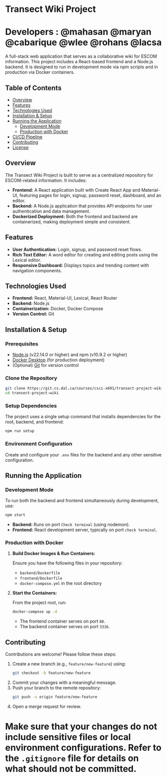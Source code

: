 
# Transect Wiki Project
# Developers : @mahasan @maryan @cabarique @wlee @rohans @lacsa

A full-stack web application that serves as a collaborative wiki for ESCOM information. This project includes a React-based frontend and a Node.js backend. It is designed to run in development mode via npm scripts and in production via Docker containers.

## Table of Contents

- [Overview](#overview)
- [Features](#features)
- [Technologies Used](#technologies-used)
- [Installation & Setup](#installation--setup)
- [Running the Application](#running-the-application)
  - [Development Mode](#development-mode)
  - [Production with Docker](#production-with-docker)
- [CI/CD Pipeline](#cicd-pipeline)
- [Contributing](#contributing)
- [License](#license)

## Overview

The Transect Wiki Project is built to serve as a centralized repository for ESCOM-related information. It includes:
- **Frontend:** A React application built with Create React App and Material-UI, featuring pages for login, signup, password reset, dashboard, and an editor.
- **Backend:** A Node.js application that provides API endpoints for user authentication and data management.
- **Dockerized Deployment:** Both the frontend and backend are containerized, making deployment simple and consistent.

## Features

- **User Authentication:** Login, signup, and password reset flows.
- **Rich Text Editor:** A word editor for creating and editing posts using the Lexical editor.
- **Responsive Dashboard:** Displays topics and trending content with navigation components.

## Technologies Used

- **Frontend:** React, Material-UI, Lexical, React Router
- **Backend:** Node.js
- **Containerization:** Docker, Docker Compose
- **Version Control:** Git

## Installation & Setup

### Prerequisites
- [Node.js](https://nodejs.org/) (v22.14.0 or higher) and npm (v10.9.2 or higher)
- [Docker Desktop](https://www.docker.com/products/docker-desktop) (for production deployment)
- (Optional) [Git](https://git-scm.com/) for version control

### Clone the Repository

```bash
git clone https://git.cs.dal.ca/courses/csci-x691/transect-project-wiki.git
cd transect-project-wiki
```

### Setup Dependencies

The project uses a single setup command that installs dependencies for the root, backend, and frontend:
```bash
npm run setup
```

### Environment Configuration

Create and configure your `.env` files for the backend and any other sensitive configuration. 

## Running the Application

### Development Mode

To run both the backend and frontend simultaneously during development, use:
```bash
npm start
```
- **Backend:** Runs on port `Check terminal` (using nodemon).
- **Frontend:** React development server, typically on port `check terminal`.

### Production with Docker

1. **Build Docker Images & Run Containers:**

   Ensure you have the following files in your repository:
   - `backend/Dockerfile`
   - `frontend/Dockerfile`
   - `docker-compose.yml` in the root directory

2. **Start the Containers:**

   From the project root, run:
   ```bash
   docker-compose up -d
   ```
   - The frontend container serves on port `80`.
   - The backend container serves on port `3316`.


## Contributing

Contributions are welcome! Please follow these steps:
1. Create a new branch (e.g., `feature/new-feature`) using:
   ```bash
   git checkout -b feature/new-feature
   ```
2. Commit your changes with a meaningful message.
3. Push your branch to the remote repository:
   ```bash
   git push -u origin feature/new-feature
   ```
4. Open a merge request for review.

# Make sure that your changes do not include sensitive files or local environment configurations. Refer to the `.gitignore` file for details on what should not be committed.
